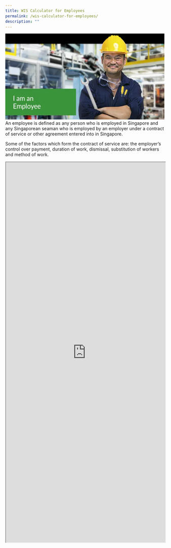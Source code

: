 ```yaml
---
title: WIS Calculator for Employees
permalink: /wis-calculator-for-employees/
description: ""
---
```

![](/images/calculator_ee.png)
An employee is defined as any person who is employed in Singapore and any Singaporean seaman who is employed by an employer under a contract of service or other agreement entered into in Singapore.  
  
Some of the factors which form the contract of service are: the employer’s control over payment, duration of work, dismissal, substitution of workers and method of work.

<iframe src="https://www.checkfirst.gov.sg/c/54e5f74e-814c-4eba-8351-11c1e19e171e" style="width:100%;height:1200px"></iframe>